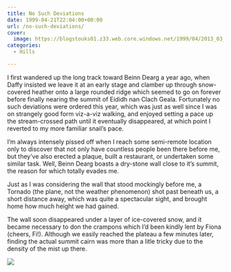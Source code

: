 ```yaml
---
title: No Such Deviations
date: 1999-04-21T22:04:00+00:00
url: /no-such-deviations/
cover: 
  image: https://blogstouks01.z33.web.core.windows.net/1999/04/2013_03_04_22_25_45.jpg
categories:
  - Hills

---
```

I first wandered up the long track toward Beinn Dearg a year ago, when Daffy insisted we leave it at an early stage and clamber up through snow-covered heather onto a large rounded ridge which seemed to go on forever before finally nearing the summit of Eididh nan Clach Geala. Fortunately no such deviations were ordered this year, which was just as well since I was on strangely good form viz-a-viz walking, and enjoyed setting a pace up the stream-crossed path until it eventually disappeared, at which point I reverted to my more familiar snail’s pace.

I’m always intensely pissed off when I reach some semi-remote location only to discover that not only have countless people been there before me, but they’ve also erected a plaque, built a restaurant, or undertaken some similar task. Well, Beinn Dearg boasts a dry-stone wall close to it’s summit, the reason for which totally evades me.

Just as I was considering the wall that stood mockingly before me, a Tornado (the plane, not the weather phenomenon) shot past beneath us, a short distance away, which was quite a spectacular sight, and brought home how much height we had gained.

The wall soon disappeared under a layer of ice-covered snow, and it became necessary to don the crampons which I’d been kindly lent by Fiona (cheers, Fi!). Although we easily reached the plateau a few minutes later, finding the actual summit cairn was more than a litle tricky due to the density of the mist up there.

![](https://blogstouks01.z33.web.core.windows.net/2023/08/2013_03_04_22_25_51.jpg)